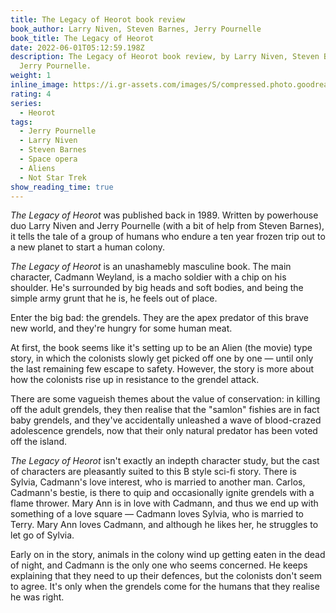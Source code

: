 ```yaml
---
title: The Legacy of Heorot book review
book_author: Larry Niven, Steven Barnes, Jerry Pournelle
book_title: The Legacy of Heorot
date: 2022-06-01T05:12:59.198Z
description: The Legacy of Heorot book review, by Larry Niven, Steven Barnes,
  Jerry Pournelle.
weight: 1
inline_image: https://i.gr-assets.com/images/S/compressed.photo.goodreads.com/books/1363978208l/899392.jpg
rating: 4
series:
  - Heorot
tags:
  - Jerry Pournelle
  - Larry Niven
  - Steven Barnes
  - Space opera
  - Aliens
  - Not Star Trek
show_reading_time: true
---
```

*The Legacy of Heorot* was published back in 1989. Written by powerhouse duo Larry Niven and Jerry Pournelle (with a bit of help from Steven Barnes), it tells the tale of a group of humans who endure a ten year frozen trip out to a new planet to start a human colony.

<!-- more -->

*The Legacy of Heorot* is an unashamebly masculine book. The main character, Cadmann Weyland, is a macho soldier with a chip on his shoulder. He's surrounded by big heads and soft bodies, and being the simple army grunt that he is, he feels out of place.

Enter the big bad: the grendels. They are the apex predator of this brave new world, and they're hungry for some human meat. 

At first, the book seems like it's setting up to be an Alien (the movie) type story, in which the colonists slowly get picked off one by one — until only the last remaining few escape to safety. However, the story is more about how the colonists rise up in resistance to the grendel attack.

There are some vagueish themes about the value of conservation: in killing off the adult grendels, they then realise that the "samlon" fishies are in fact baby grendels, and they've accidentally unleashed a wave of blood-crazed adolescence grendels, now that their only natural predator has been voted off the island.

*The Legacy of Heorot* isn't exactly an indepth character study, but the cast of characters are pleasantly suited to this B style sci-fi story. There is Sylvia, Cadmann's love interest, who is married to another man. Carlos, Cadmann's bestie, is there to quip and occasionally ignite grendels with a flame thrower. Mary Ann is in love with Cadmann, and thus we end up with something of a love square — Cadmann loves Sylvia, who is married to Terry. Mary Ann loves Cadmann, and although he likes her, he struggles to let go of Sylvia.

Early on in the story, animals in the colony wind up getting eaten in the dead of night, and Cadmann is the only one who seems concerned. He keeps explaining that they need to up their defences, but the colonists don't seem to agree. It's only when the grendels come for the humans that they realise he was right.